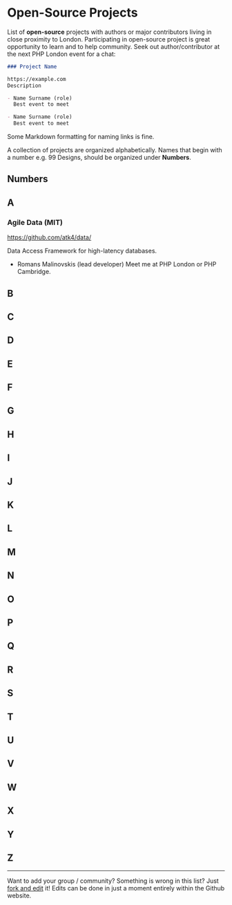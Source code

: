 # Open-Source Projects

List of **open-source** projects with authors or major contributors living in close proximity to London. Participating in open-source project is great opportunity to learn and to help community. Seek out author/contributor at the next PHP London event for a chat:

``` markdown
### Project Name 

https://example.com
Description

- Name Surname (role)
  Best event to meet

- Name Surname (role)
  Best event to meet

```

Some Markdown formatting for naming links is fine.

A collection of projects are  organized alphabetically. Names that begin with a number e.g. 99 Designs, should be organized under **Numbers**.


## Numbers


## A

### Agile Data (MIT)

https://github.com/atk4/data/

Data Access Framework for high-latency databases.

-   Romans Malinovskis (lead developer)
    Meet me at PHP London or PHP Cambridge.

## B

## C

## D

## E

## F

## G

## H

## I

## J

## K

## L

## M

## N

## O

## P


## Q


## R


## S


## T

## U


## V


## W

## X


## Y


## Z

----
Want to add your group / community? Something is wrong in this list? Just <a href="https://github.com/alister/php-in-london/edit/master/companies.md">fork and edit</a> it!  Edits can be done in just a moment entirely within the Github website.
